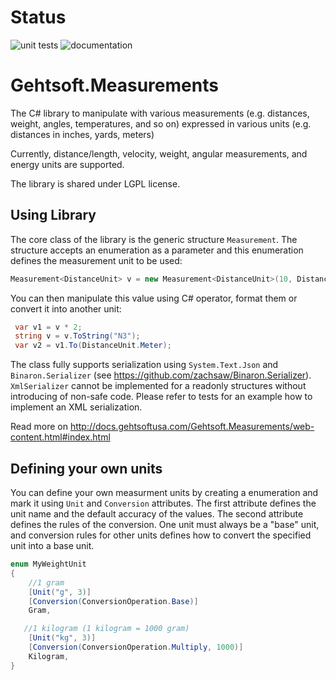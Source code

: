 # Status
![unit tests](https://github.com/gehtsoft-usa/Gehtsoft.Measurements/actions/workflows/test.yml/badge.svg)
![documentation](https://github.com/gehtsoft-usa/Gehtsoft.Measurements/actions/workflows/doc.yml/badge.svg)

# Gehtsoft.Measurements

The C# library to manipulate with various measurements (e.g. distances, weight, angles, temperatures, and so on) expressed in various units (e.g. distances in inches, yards, meters)

Currently, distance/length, velocity, weight, angular measurements, and energy units are supported.

The library is shared under LGPL license.

## Using Library

The core class of the library is the generic structure `Measurement`. The structure accepts an enumeration as a parameter and this enumeration defines the measurement unit to be used:

```csharp
Measurement<DistanceUnit> v = new Measurement<DistanceUnit>(10, DistanceUnit.Feet);
```

You can then manipulate this value using C# operator, format them or convert it into another unit:

```csharp
 var v1 = v * 2;
 string v = v.ToString("N3");
 var v2 = v1.To(DistanceUnit.Meter);
```

The class fully supports serialization using `System.Text.Json` and `Binaron.Serializer` (see https://github.com/zachsaw/Binaron.Serializer).
`XmlSerializer` cannot be implemented for a readonly structures without introducing of non-safe code. Please refer to tests for an example
how to implement an XML serialization.

Read more on http://docs.gehtsoftusa.com/Gehtsoft.Measurements/web-content.html#index.html

## Defining your own units

You can define your own measurment units by creating a enumeration and mark it using `Unit` and `Conversion`  attributes. The first attribute defines the unit name and the default accuracy of the values. The second attribute defines the rules of the conversion. One unit must always be a "base" unit, and conversion rules for other units defines how to convert the specified unit into a base unit.

```csharp
enum MyWeightUnit
{
    //1 gram
    [Unit("g", 3)]
    [Conversion(ConversionOperation.Base)]
    Gram,

   //1 kilogram (1 kilogram = 1000 gram)
    [Unit("kg", 3)]
    [Conversion(ConversionOperation.Multiply, 1000)]
    Kilogram,
}
```
